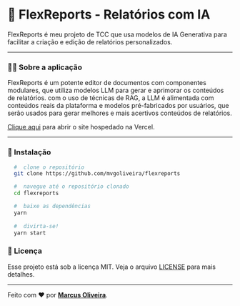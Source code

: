 # :memo: FlexReports - Relatórios com IA
FlexReports é meu projeto de TCC que usa modelos de IA Generativa para facilitar a criação e edição de relatórios personalizados.
 
 ---

### 	:man_technologist: Sobre a aplicação

FlexReports é um potente editor de documentos com componentes modulares, que utiliza modelos LLM para gerar e aprimorar os conteúdos de relatórios. com o uso de técnicas de RAG, a LLM é alimentada com conteúdos reais da plataforma e modelos pré-fabricados por usuários, que serão usados para gerar melhores e mais acertivos conteúdos de relatórios. 

[Clique aqui](https://moveit-mvgoliveira.vercel.app) para abrir o site hospedado na Vercel.

---

### 📁 Instalação

```bash
  #  clone o repositório
  git clone https://github.com/mvgoliveira/flexreports

  #  navegue até o repositório clonado
  cd flexreports

  #  baixe as dependências
  yarn
 
  #  divirta-se!
  yarn start
```



### **📝 Licença**

Esse projeto está sob a licença MIT. Veja o arquivo [LICENSE](https://github.com/mvgoliveira/nlw-04-reactjs/blob/main/LICENSE) para mais detalhes.


<hr>

Feito com :hearts: por **[Marcus Oliveira](https://www.linkedin.com/in/marcus-oliveira-3b92011a7/)**.
